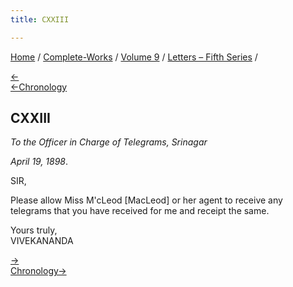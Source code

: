 ```yaml
---
title: CXXIII

---
```

<div>

[Home](../../../index.htm) / [Complete-Works](../../complete_works.htm)
/ [Volume 9](../volume_9_contents.htm) / [Letters – Fifth
Series](letters_fifth_series_contents.htm) /

[←](122_miss_macLeod.htm)  
[←Chronology](122_miss_macleod.htm)

## CXXIII

*To the Officer in Charge of Telegrams, Srinagar*

*April 19, 1898*.

SIR,

Please allow Miss M'cLeod \[MacLeod\] or her agent to receive any
telegrams that you have received for me and receipt the same.

Yours truly,  
VIVEKANANDA

[→](124_miss_macleod_mrs_bull.htm)  
[Chronology→](../../volume_8/epistles_fourth_series/126_rakhal.htm)

</div>
